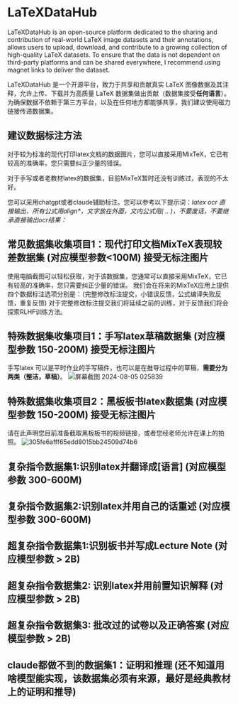 # LaTeXDataHub
LaTeXDataHub is an open-source platform dedicated to the sharing and contribution of real-world LaTeX image datasets and their annotations, allows users to upload, download, and contribute to a growing collection of high-quality LaTeX datasets. To ensure that the data is not dependent on third-party platforms and can be shared everywhere, I recommend using magnet links to deliver the dataset.

LaTeXDataHub 是一个开源平台，致力于共享和贡献真实 LaTeX 图像数据及其注释，允许上传、下载并为高质量 LaTeX 数据集做出贡献（数据集接受**任何语言**）。为确保数据不依赖于第三方平台，以及在任何地方都能够共享，我们建议使用磁力链接传递数据集。

## 建议数据标注方法

对于较为标准的现代打印latex文档的数据图片，您可以直接采用MixTeX，它已有较高的准确率，您只需要纠正少量的错误。

对于手写或者老教材latex的数据集，目前MixTeX暂时还没有训练过，表现的不太好。

您可以采用chatgpt或者claude辅助标注。您可以参考以下提示词：_latex ocr 直接输出，所有公式用align*，文字放在外面，文内公式用\( .. \)，不要废话，不要继承直接输出ocr结果：_

## 常见数据集收集项目1：现代打印文档MixTeX表现较差数据集 (对应模型参数<100M) 接受无标注图片
使用电脑截图可以轻松获取，对于该数据集，您通常可以直接采用MixTeX，它已有较高的准确率，您只需要纠正少量的错误。
我们会在将来的MixTeX应用上提供四个数据标注选项分别是：（完整修改标注提交，小错误反馈，公式编译失败反馈，重复反馈)
对于完整修改标注提交我们将延续之前的训练，对于反馈我们将会探索RLHF训练方法。
## 特殊数据集收集项目1：手写latex草稿数据集 (对应模型参数 150-200M) 接受无标注图片
手写latex 可以是平时作业的手写稿件，也可以是在推导过程中的草稿，**需要分为两类（整洁，草稿）**。
![屏幕截图 2024-08-05 025839](https://github.com/user-attachments/assets/893d395d-60e4-4c78-a6b7-fc0f97f02528)

## 特殊数据集收集项目2：黑板板书latex数据集 (对应模型参数 150-200M) 接受无标注图片
请在此声明您目前准备截取黑板板书的视频链接，或者您经老师允许在课上的拍照。
![305fe6afff65edd8015bb24509d74b6](https://github.com/user-attachments/assets/3dbc950c-2594-4ab9-9dcd-fb7a6826a61d)

## 复杂指令数据集1:识别latex并翻译成[语言] (对应模型参数 300-600M)

## 复杂指令数据集2:识别latex并用自己的话重述 (对应模型参数 300-600M)

## 超复杂指令数据集1:识别板书并写成Lecture Note (对应模型参数 > 2B)

## 超复杂指令数据集2: 识别latex并用前置知识解释 (对应模型参数 > 2B)

## 超复杂指令数据集3: 批改过的试卷以及正确答案 (对应模型参数 > 2B)

## claude都做不到的数据集1：证明和推理 (还不知道用啥模型能实现，该数据集必须有来源，最好是经典教材上的证明和推导)



